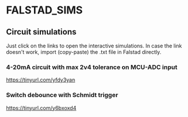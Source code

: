 # FALSTAD_SIMS
## Circuit simulations
Just click on the links to open the interactive simulations. In case the link doesn't work, import (copy-paste) the .txt file in Falstad directly.

### 4-20mA circuit with max 2v4 tolerance on MCU-ADC input
https://tinyurl.com/yfdy3yan

### Switch debounce with Schmidt trigger
https://tinyurl.com/y6bxoxd4
